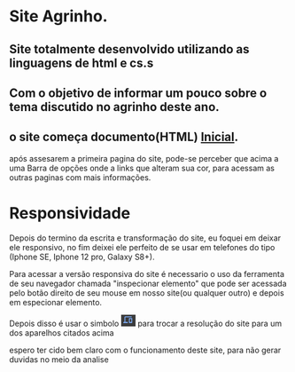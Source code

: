 <h1>Site Agrinho.</h1>
<h2>Site totalmente desenvolvido utilizando as linguagens de html e cs.s</h2>
<h2>Com o objetivo de informar um pouco sobre o tema discutido no agrinho deste ano.</h2>
<h2>o site começa documento(HTML) <a href="Agrinho/Inicial.html" >Inicial</a>.</h2>
<p>após assesarem a primeira pagina do site, pode-se perceber que acima a uma Barra de opções onde a links que alteram sua cor, para acessam as outras paginas com mais informações.</p>



<h1>Responsividade</h1>
<p>Depois do termino da escrita e transformação do site, eu foquei em deixar ele responsivo, no fim deixei ele perfeito de se usar em telefones do tipo (Iphone SE, Iphone 12 pro, Galaxy S8+).</p>
<p>Para acessar a versão responsiva do site é necessario o uso da ferramenta de seu navegador chamada "inspecionar elemento" que pode ser acessada pelo botão direito de seu mouse em nosso site(ou qualquer outro) e depois em especionar elemento.</p>
<p>Depois disso é usar o simbolo <img src="Agrinho/monitor.PNG"> para trocar a resolução do site para um dos aparelhos citados acima</p>

<p>espero ter cido bem claro com o funcionamento deste site, para não gerar duvidas no meio da analise</p>
